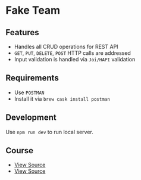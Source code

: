 # Fake Team

## Features

- Handles all CRUD operations for REST API
- `GET`, `PUT`, `DELETE`, `POST` HTTP calls are addressed
- Input validation is handled via `Joi/HAPI` validation

## Requirements

- Use `POSTMAN`
- Install it via `brew cask install postman`

## Development

Use `npm run dev` to run local server.

## Course

- [View Source](https://www.youtube.com/watch?v=pKd0Rpw7O48)
- [View Source](https://www.youtube.com/watch?v=L72fhGm1tfE)
